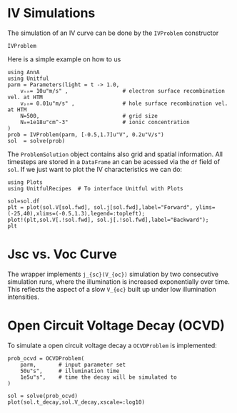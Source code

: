# IV Simulations
The simulation of an IV curve can be done by the `IVProblem` constructor


```@docs
IVProblem
```
Here is a simple example on how to us
```@example iv
using AnnA
using Unitful
parm = Parameters(light = t -> 1.0,   
    vₙₕ= 10u"m/s" ,                 # electron surface recombination vel. at HTM
    vₚₕ= 0.01u"m/s" ,               # hole surface recombination vel. at HTM
    N=500,                          # grid size
    N₀=1e18u"cm^-3"                 # ionic concentration
)
prob = IVProblem(parm, [-0.5,1.7]u"V", 0.2u"V/s")
sol  = solve(prob)
```
The `ProblemSolution` object contains also grid and spatial information. All timesteps are stored in a `DataFrame` an can be acessed via the `df` field of `sol`.
If we just want to plot the IV characteristics we can do: 

```@example iv
using Plots
using UnitfulRecipes  # To interface Unitful with Plots

sol=sol.df
plt = plot(sol.V[sol.fwd], sol.j[sol.fwd],label="Forward", ylims=(-25,40),xlims=(-0.5,1.3),legend=:topleft);
plot!(plt,sol.V[.!sol.fwd], sol.j[.!sol.fwd],label="Backward");
plt
```

# Jsc vs. Voc Curve
The wrapper implements ``j_{sc}(V_{oc})`` simulation by two consecutive simulation runs, where the illumination is increased exponentially over time. This reflects the aspect of a slow ``V_{oc}`` built up under low illumination intensities.


# Open Circuit Voltage Decay (OCVD)

To simulate a open circuit voltage decay a `OCVDProblem` is implemented:
```@example iv
prob_ocvd = OCVDProblem(
    parm,       # input parameter set
    50u"s",     # illumination time
    1e5u"s",    # time the decay will be simulated to
) 

sol = solve(prob_ocvd)  
plot(sol.t_decay,sol.V_decay,xscale=:log10)